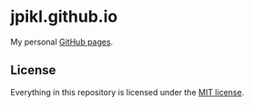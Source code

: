 # jpikl.github.io

My personal [GitHub pages](https://jpikl.github.io).

## License

Everything in this repository is licensed under the [MIT license](LICENSE.md).
